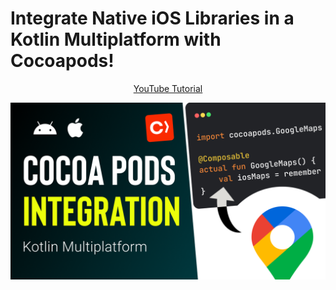 # Integrate Native iOS Libraries in a Kotlin Multiplatform with Cocoapods! 
<p align="center">
  <a href="https://youtu.be/Km2KxsWS-NU" align="center">YouTube Tutorial</a>
</p>
<p align="center">
  <img src="ASSETS/thumbnail.png" href="https://youtu.be/Km2KxsWS-NU">
</p>
